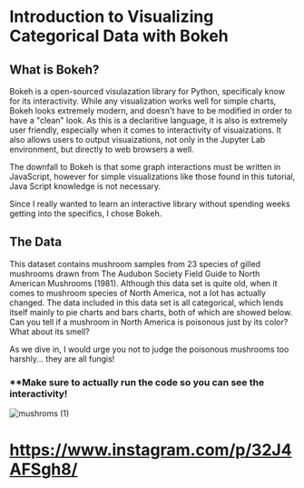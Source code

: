 # Introduction to Visualizing Categorical Data with Bokeh

## What is Bokeh?
Bokeh is a open-sourced visulazation library for Python, specificaly know for its interactivity. While any visualization works well for simple charts, Bokeh looks extremely modern, and doesn't have to be modified in order to have a "clean" look. As this is a declaritive language, it is also is extremely user friendly, especially when it comes to interactivity of visuaizations. It also allows users to output visuaizations, not only in the Jupyter Lab environment, but directly to web browsers a well. 

The downfall to Bokeh is that some graph interactions must be written in JavaScript, however for simple visualizations like those found in this tutorial, Java Script knowledge is not necessary.
 
Since I really wanted to learn an interactive library without spending weeks getting into the specifics, I chose Bokeh. 

## The Data 
This dataset contains mushroom samples from 23 species of gilled mushrooms drawn from The Audubon Society Field Guide to North American Mushrooms (1981). Although this data set is quite old, when it comes to mushroom species of North America, not a lot has actually changed. The data included in this data set is all categorical, which lends itself mainly to pie charts and bars charts, both of which are showed below. Can you tell if a mushroom in North America is poisonous just by its color? What about its smell?

As we dive in, I would urge you not to judge the poisonous mushrooms too harshly... they are all fungis!

### **Make sure to actually run the code so you can see the interactivity!

![mushroms (1)](https://user-images.githubusercontent.com/79933773/139507231-4ede9236-1f55-460b-9d1d-35a2a8adc542.png)
# https://www.instagram.com/p/32J4AFSgh8/

